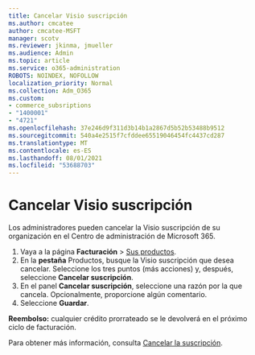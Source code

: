 ```yaml
---
title: Cancelar Visio suscripción
ms.author: cmcatee
author: cmcatee-MSFT
manager: scotv
ms.reviewer: jkinma, jmueller
ms.audience: Admin
ms.topic: article
ms.service: o365-administration
ROBOTS: NOINDEX, NOFOLLOW
localization_priority: Normal
ms.collection: Adm_O365
ms.custom:
- commerce_subsriptions
- "1400001"
- "4721"
ms.openlocfilehash: 37e246d9f311d3b14b1a2867d5b52b53488b9512
ms.sourcegitcommit: 540a4e2515f7cfddee65519046454fc4437cd287
ms.translationtype: MT
ms.contentlocale: es-ES
ms.lasthandoff: 08/01/2021
ms.locfileid: "53688703"
---
```

# <a name="cancel-visio-subscription"></a>Cancelar Visio suscripción

Los administradores pueden cancelar la Visio suscripción de su organización en el Centro de administración de Microsoft 365.

1. Vaya a la página **Facturación** \> [Sus productos](https://go.microsoft.com/fwlink/p/?linkid=842054).
2. En la **pestaña** Productos, busque la Visio suscripción que desea cancelar. Seleccione los tres puntos (más acciones) y, después, seleccione **Cancelar suscripción**.
3. En el panel **Cancelar suscripción**, seleccione una razón por la que cancela. Opcionalmente, proporcione algún comentario.
4. Seleccione **Guardar**.

**Reembolso:** cualquier crédito prorrateado se le devolverá en el próximo ciclo de facturación.

Para obtener más información, consulta [Cancelar la suscripción](/microsoft-365/commerce/subscriptions/cancel-your-subscription).